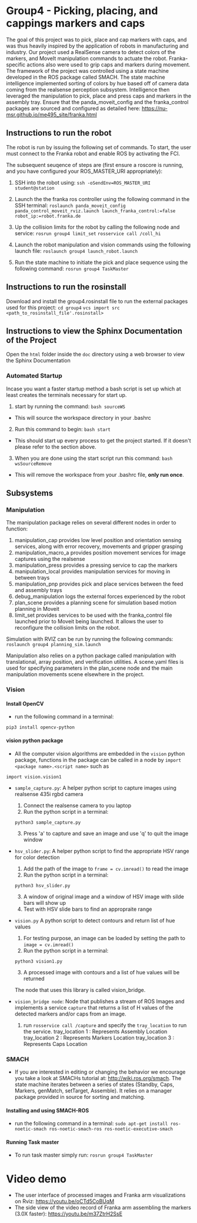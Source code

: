 # Group4 - Picking, placing, and cappings markers and caps

The goal of this project was to pick, place and cap markers with caps, and was thus heavily inspired by the application of robots in manufacturing and industry. Our project used a RealSense camera to detect colors of the markers, and MoveIt manipulation commands to actuate the robot. Franka-specific actions also were used to grip caps and markers during movement. The framework of the project was controlled using a state machine developed in the ROS package called SMACH. The state machine intelligence implemented sorting of colors by hue based off of camera data coming from the realsense perception subsystem. Intelligence then leveraged the manipulation to pick, place and press caps and markers in the assembly tray. 
Ensure that the panda_moveit_config and the franka_control packages are sourced and configured as detailed here: https://nu-msr.github.io/me495_site/franka.html


## Instructions to run the robot

The robot is run by issuing the following set of commands. To start, the user must connect to the Franka robot and enable ROS by activating the FCI.

The subsequent seuqence of steps are (first ensure a roscore is running, and you have configured your ROS_MASTER_URI appropriately):
1) SSH into the robot using: 
`ssh -oSendEnv=ROS_MASTER_URI student@station`

2) Launch the the franka ros controller using the following command in the SSH terminal:
`roslaunch panda_moveit_config panda_control_moveit_rviz.launch launch_franka_control:=false robot_ip:=robot.franka.de`


3) Up the collision limits for the robot by calling the following node and service:
`rosrun group4 limit_set`
`rosservice call /coll_hi`


4) Launch the robot manipulation and vision commands using the following launch file:
`roslaunch group4 launch_robot.launch`


5) Run the state machine to initiate the pick and place sequence using the following command:
`rosrun group4 TaskMaster`

## Instructions to run the rosinstall

Download and install the group4.rosinstall file to run the external packages used for this project:
`cd group4`
`vcs import src <path_to_rosinstall_file'.rosinstall>`

## Instructions to view the Sphinx Documentation of the Project

Open the `html` folder inside the `doc` directory using a web browser to view the Sphinx Documentation

### Automated Startup
Incase you want a faster startup method a bash script is set up which at least creates the terminals necessary for start up.
1) start by running the command: `bash sourceWS`
- This will source the workspace directory in your .bashrc
2) Run this command to begin: `bash start`
- This should start up every process to get the project started.  If it doesn't please refer to the section above.
3) When you are done using the start script run this command: `bash wsSourceRemove`
- This will remove the workspace from your .bashrc file, **only run once**.

## Subsystems 

### Manipulation

The manipulation package relies on several different nodes in order to function:
1) manipulation_cap provides low level position and orientation sensing services, along with error recovery, movements and gripper grasping
2) manipulation_macro_a provides position movement services for image captures using the realsense
3) manipulation_press provides a pressing service to cap the markers
4) manipulation_local provides manipulation services for moving in between trays
5) manipulation_pnp provides pick and place services between the feed and assembly trays
6) debug_manipulation logs the external forces experienced by the robot
7) plan_scene provides a planning scene for simulation based motion planning in Moveit
8) limit_set provides services to be used with the franka_control file launched prior to Moveit being launched. It allows the user to reconfigure the collision limits on the robot. 

Simulation with RVIZ can be run by running the following commands:
`roslaunch group4 planning_sim.launch`

Manipulation also relies on a python package called manipulation with translational, array position, and verification utilities.
A scene.yaml files is used for specifying parameters in the plan_scene node and the main manipulation movements scene elsewhere in the project.

### Vision
#### Install OpenCV
* run the following command in a terminal: 
```shell
pip3 install opencv-python
```
#### vision python package
* All the computer vision algorithms are embedded in the `vision` python package, functions in the package can be called in a node by 
```import <package name>.<script name>``` such as 
```shell
import vision.vision1
```
* `sample_capture.py`:  A helper python script to capture images using realsense 435i rgbd camera
    1. Connect the realsense camera to you laptop
    2. Run the python script in a terminal:
    ```shell
    python3 sample_capture.py
    ```
    3. Press 'a' to capture and save an image and use 'q' to quit the image window
* `hsv_slider.py`: A helper python script to find the appropriate HSV range for color detection
    1. Add the path of the image to  `frame = cv.imread()` to read the image
    2. Run the python script in a terminal:
    ```shell
    python3 hsv_slider.py
    ```
    3. A window of original image and a window of HSV image with silde bars will show up
    4. Test with HSV slide bars to find an appropraite range
* `vision.py` A python script to detect contours and return list of hue values
    1. For testing purpose, an image can be loaded by setting the path to `image = cv.imread()`
    2. Run the python script in a terminal:
    ```shell
    python3 vision1.py
    ```
    3. A processed image with contours and a list of hue values will be returned

    The node that uses this library is called vision_bridge.
* `vision_bridge node`: Node that publishes a stream of ROS Images and implements a service `capture` that returns a list of H values of the detected   markers and/or caps from an image.
    1. run `rosservice call /capture` and specify the `tray_location` to run the service.
        tray_location 1 : Represents Assembly Location
        tray_location 2 : Represents Markers Location
        tray_location 3 : Represents Caps Location

### SMACH

* If you are interested in editing or changing the behavior we encourage you take a look at SMACHs tutorial at: http://wiki.ros.org/smach. The state machine iterates between a series of states (Standby, Caps, Markers, genMatch, setTarget, Assemble). It relies on a manager package provided in source for sorting and matching. 

#### Installing and using SMACH-ROS
* run the following command in a terminal: `sudo apt-get install ros-noetic-smach ros-noetic-smach-ros ros-noetic-executive-smach`

#### Running Task master
* To run task master simply run: `rosrun group4 TaskMaster`

# Video demo
* The user interface of processed images and Franka arm visualizations on Rviz:   https://youtu.be/oCTd5CoBUqM
* The side view of the video record of Franka arm assembling the markers (3.0X faster): https://youtu.be/m37ZtrH2SsE
